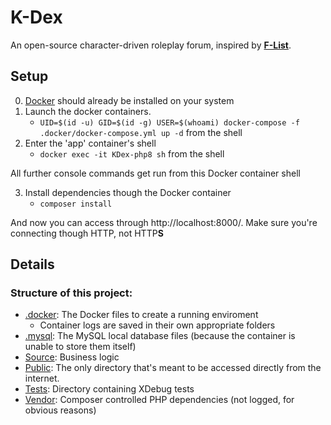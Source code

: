 # K-Dex

An open-source character-driven roleplay forum, inspired by [**F-List**](https://f-list.net).

## Setup

0. [Docker](https://www.docker.com/) should already be installed on your system
1. Launch the docker containers.
   - `UID=$(id -u) GID=$(id -g) USER=$(whoami) docker-compose -f .docker/docker-compose.yml up -d` from the shell
1. Enter the 'app' container's shell
   - `docker exec -it KDex-php8 sh` from the shell

All further console commands get run from this Docker container shell

3. Install dependencies though the Docker container
   - `composer install`

And now you can access through http://localhost:8000/. Make sure you're connecting though HTTP, not HTTP**S**

## Details

### Structure of this project:

- [.docker](/.docker): The Docker files to create a running enviroment
  - Container logs are saved in their own appropriate folders
- [.mysql](/.mysql): The MySQL local database files (because the container is unable to store them itself)
- [Source](/src): Business logic
- [Public](/public): The only directory that's meant to be accessed directly from the internet.
- [Tests](/tests): Directory containing XDebug tests
- [Vendor](/vendor): Composer controlled PHP dependencies (not logged, for obvious reasons)
